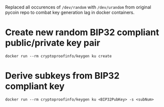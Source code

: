 Replaced all occurences of `/dev/random` with `/dev/urandom` from original pycoin repo to combat key generation lag in docker containers.

# Create new random BIP32 compliant public/private key pair
`docker run --rm cryptoproofinfo/keygen ku create`

# Derive subkeys from BIP32 compliant key
`docker run --rm cryptoproofinfo/keygen ku <BIP32PubKey> -s <subNum>`

